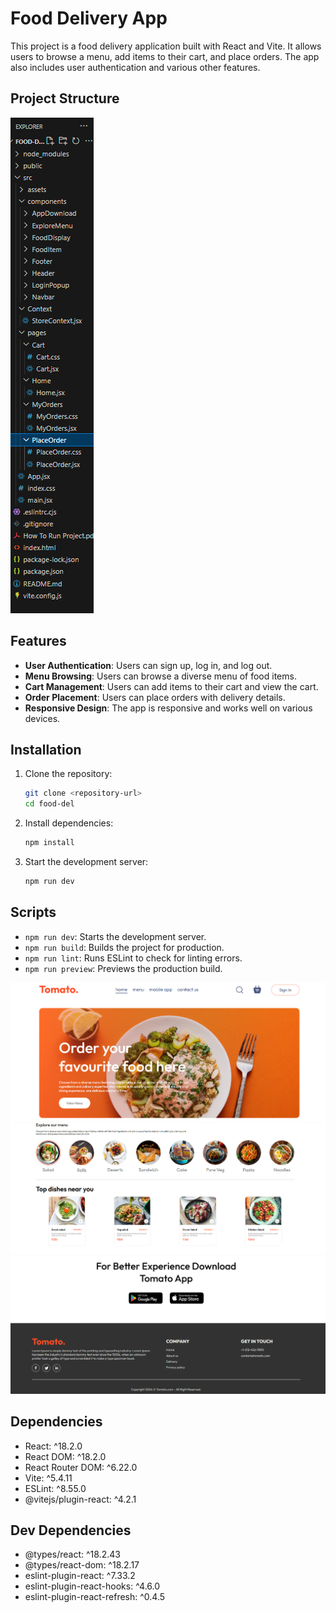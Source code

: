 # Food Delivery App

This project is a food delivery application built with React and Vite. It allows users to browse a menu, add items to their cart, and place orders. The app also includes user authentication and various other features.

## Project Structure
![alt text](image.png)


## Features

- **User Authentication**: Users can sign up, log in, and log out.
- **Menu Browsing**: Users can browse a diverse menu of food items.
- **Cart Management**: Users can add items to their cart and view the cart.
- **Order Placement**: Users can place orders with delivery details.
- **Responsive Design**: The app is responsive and works well on various devices.

## Installation

1. Clone the repository:
    ```sh
    git clone <repository-url>
    cd food-del
    ```

2. Install dependencies:
    ```sh
    npm install
    ```

3. Start the development server:
    ```sh
    npm run dev
    ```

## Scripts

- `npm run dev`: Starts the development server.
- `npm run build`: Builds the project for production.
- `npm run lint`: Runs ESLint to check for linting errors.
- `npm run preview`: Previews the production build.

![alt text](<Screenshot 2025-01-22 205754.png>)
![alt text](<Screenshot 2025-01-22 205823.png>)
![alt text](<Screenshot 2025-01-22 205842-1.png>)

## Dependencies

- React: ^18.2.0
- React DOM: ^18.2.0
- React Router DOM: ^6.22.0
- Vite: ^5.4.11
- ESLint: ^8.55.0
- @vitejs/plugin-react: ^4.2.1

## Dev Dependencies

- @types/react: ^18.2.43
- @types/react-dom: ^18.2.17
- eslint-plugin-react: ^7.33.2
- eslint-plugin-react-hooks: ^4.6.0
- eslint-plugin-react-refresh: ^0.4.5